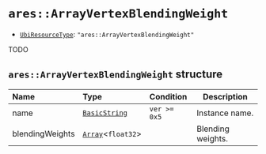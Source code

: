 # `ares::ArrayVertexBlendingWeight`

- [`UbiResourceType`](./index.md#ubiresourcetype-string): `"ares::ArrayVertexBlendingWeight"`

TODO

## `ares::ArrayVertexBlendingWeight` structure

| Name | Type | Condition | Description |
| :-- | :-- | :-- | --- |
| name | [`BasicString`](../base.md#basicstring-structure) | `ver >= 0x5` | Instance name. |
| blendingWeights | [`Array`](../base.md#array-structure)<`float32`> |  | Blending weights. |
